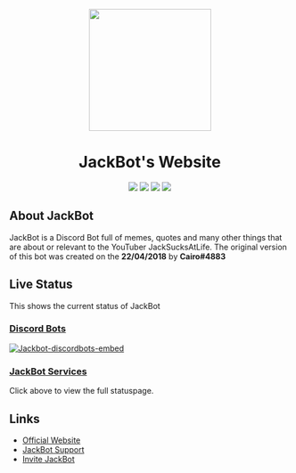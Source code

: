 <p align="center"><img src="https://i.imgur.com/iAMBKjV.png" width="219" height="219" /></p>

<h1 align="center">JackBot's Website</h1>
<p align="center">
<img src="https://img.shields.io/badge/website%20owner-Cairo%234883-yellow.svg" />
<img src="https://img.shields.io/badge/dependencies-up%20to%20date-brightgreen.svg" />
<img src="https://img.shields.io/badge/contributions-welcome-orange.svg" />
<img src="https://img.shields.io/badge/license-GPL%203.0-red.svg" /></p>


## About JackBot
JackBot is a Discord Bot full of memes, quotes and many other things that are about or relevant to the YouTuber JackSucksAtLife. The original version of this bot was created on the **22/04/2018** by **Cairo#4883**

## Live Status
This shows the current status of JackBot

### [Discord Bots](https://discordbots.org)
<p><a href="https://discordbots.org/bot/437439973751521280"><img src="https://discordbots.org/api/widget/437439973751521280.svg?usernamecolor=FFFFFF&amp;topcolor=2C2F33" alt="Jackbot-discordbots-embed" /></a></p>

### [JackBot Services](https://jackbot.statusy.co)
Click above to view the full statuspage.

## Links
* [Official Website](https://cairo2k18.xyz/jackbot)
* [JackBot Support](https://discord.gg/AWEvbyb)
* [Invite JackBot](https://discordapp.com/oauth2/authorize?client_id=437439973751521280&scope=bot&permissions=314440)
